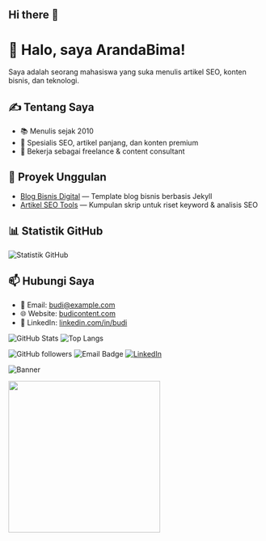 ## Hi there 👋

<!--
**arandabima/arandabima** is a ✨ _special_ ✨ repository because its `README.md` (this file) appears on your GitHub profile.

Here are some ideas to get you started:

- 🔭 I’m currently working on ...
- 🌱 I’m currently learning ...
- 👯 I’m looking to collaborate on ...
- 🤔 I’m looking for help with ...
- 💬 Ask me about ...
- 📫 How to reach me: ...
- 😄 Pronouns: ...
- ⚡ Fun fact: ...
-->

# 👋 Halo, saya ArandaBima!

Saya adalah seorang mahasiswa  yang suka menulis artikel SEO, konten bisnis, dan teknologi.

## ✍️ Tentang Saya
- 📚 Menulis sejak 2010
- 📝 Spesialis SEO, artikel panjang, dan konten premium
- 💼 Bekerja sebagai freelance & content consultant

## 🚀 Proyek Unggulan
- [Blog Bisnis Digital](https://github.com/budi123/blog-bisnis) — Template blog bisnis berbasis Jekyll
- [Artikel SEO Tools](https://github.com/budi123/seo-tools) — Kumpulan skrip untuk riset keyword & analisis SEO

## 📊 Statistik GitHub
![Statistik GitHub](https://github-readme-stats.vercel.app/api?username=budi123&show_icons=true&theme=tokyonight)

## 📫 Hubungi Saya
- 📧 Email: budi@example.com
- 🌐 Website: [budicontent.com](https://budicontent.com)
- 🔗 LinkedIn: [linkedin.com/in/budi](https://linkedin.com/in/budi)

![GitHub Stats](https://github-readme-stats.vercel.app/api?username=arandbima&show_icons=true&theme=tokyonight)
![Top Langs](https://github-readme-stats.vercel.app/api/top-langs/?username=arandabima&layout=compact&theme=tokyonight)

![GitHub followers](https://img.shields.io/github/followers/arandabima?style=social)
![Email Badge](https://img.shields.io/badge/Email-arandabimantara100@gmail.com-blue)
[![LinkedIn](https://img.shields.io/badge/LinkedIn-budi-blue?logo=linkedin)](https://linkedin.com/in/budi)

![Banner](https://github.com/USERNAME_KAMU/arandabima/blob/main/Assets/banner.png)

<img src="https://media.giphy.com/media/13HgwGsXF0aiGY/giphy.gif" width="300"/>





